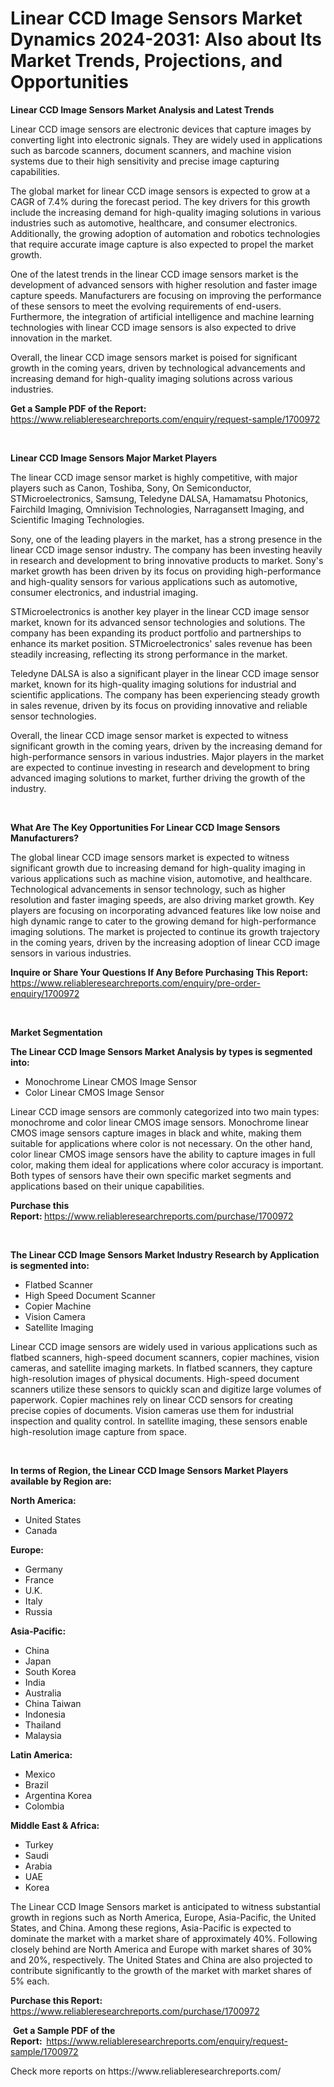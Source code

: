 <p><h1>Linear CCD Image Sensors Market Dynamics 2024-2031: Also about Its Market Trends, Projections, and Opportunities</h1></p><p><strong>Linear CCD Image Sensors Market Analysis and Latest Trends</strong></p>
<p><p>Linear CCD image sensors are electronic devices that capture images by converting light into electronic signals. They are widely used in applications such as barcode scanners, document scanners, and machine vision systems due to their high sensitivity and precise image capturing capabilities. </p><p>The global market for linear CCD image sensors is expected to grow at a CAGR of 7.4% during the forecast period. The key drivers for this growth include the increasing demand for high-quality imaging solutions in various industries such as automotive, healthcare, and consumer electronics. Additionally, the growing adoption of automation and robotics technologies that require accurate image capture is also expected to propel the market growth.</p><p>One of the latest trends in the linear CCD image sensors market is the development of advanced sensors with higher resolution and faster image capture speeds. Manufacturers are focusing on improving the performance of these sensors to meet the evolving requirements of end-users. Furthermore, the integration of artificial intelligence and machine learning technologies with linear CCD image sensors is also expected to drive innovation in the market.</p><p>Overall, the linear CCD image sensors market is poised for significant growth in the coming years, driven by technological advancements and increasing demand for high-quality imaging solutions across various industries.</p></p>
<p><strong>Get a Sample PDF of the Report:&nbsp;</strong> <a href="https://www.reliableresearchreports.com/enquiry/request-sample/1700972">https://www.reliableresearchreports.com/enquiry/request-sample/1700972</a></p>
<p>&nbsp;</p>
<p><strong>Linear CCD Image Sensors Major Market Players</strong></p>
<p><p>The linear CCD image sensor market is highly competitive, with major players such as Canon, Toshiba, Sony, On Semiconductor, STMicroelectronics, Samsung, Teledyne DALSA, Hamamatsu Photonics, Fairchild Imaging, Omnivision Technologies, Narragansett Imaging, and Scientific Imaging Technologies. </p><p>Sony, one of the leading players in the market, has a strong presence in the linear CCD image sensor industry. The company has been investing heavily in research and development to bring innovative products to market. Sony's market growth has been driven by its focus on providing high-performance and high-quality sensors for various applications such as automotive, consumer electronics, and industrial imaging.</p><p>STMicroelectronics is another key player in the linear CCD image sensor market, known for its advanced sensor technologies and solutions. The company has been expanding its product portfolio and partnerships to enhance its market position. STMicroelectronics' sales revenue has been steadily increasing, reflecting its strong performance in the market.</p><p>Teledyne DALSA is also a significant player in the linear CCD image sensor market, known for its high-quality imaging solutions for industrial and scientific applications. The company has been experiencing steady growth in sales revenue, driven by its focus on providing innovative and reliable sensor technologies.</p><p>Overall, the linear CCD image sensor market is expected to witness significant growth in the coming years, driven by the increasing demand for high-performance sensors in various industries. Major players in the market are expected to continue investing in research and development to bring advanced imaging solutions to market, further driving the growth of the industry.</p></p>
<p>&nbsp;</p>
<p><strong>What Are The Key Opportunities For Linear CCD Image Sensors Manufacturers?</strong></p>
<p><p>The global linear CCD image sensors market is expected to witness significant growth due to increasing demand for high-quality imaging in various applications such as machine vision, automotive, and healthcare. Technological advancements in sensor technology, such as higher resolution and faster imaging speeds, are also driving market growth. Key players are focusing on incorporating advanced features like low noise and high dynamic range to cater to the growing demand for high-performance imaging solutions. The market is projected to continue its growth trajectory in the coming years, driven by the increasing adoption of linear CCD image sensors in various industries.</p></p>
<p><strong>Inquire or Share Your Questions If Any Before Purchasing This Report:</strong> <a href="https://www.reliableresearchreports.com/enquiry/pre-order-enquiry/1700972">https://www.reliableresearchreports.com/enquiry/pre-order-enquiry/1700972</a></p>
<p>&nbsp;</p>
<p><strong>Market Segmentation</strong></p>
<p><strong>The Linear CCD Image Sensors Market Analysis by types is segmented into:</strong></p>
<p><ul><li>Monochrome Linear CMOS Image Sensor</li><li>Color Linear CMOS Image Sensor</li></ul></p>
<p><p>Linear CCD image sensors are commonly categorized into two main types: monochrome and color linear CMOS image sensors. Monochrome linear CMOS image sensors capture images in black and white, making them suitable for applications where color is not necessary. On the other hand, color linear CMOS image sensors have the ability to capture images in full color, making them ideal for applications where color accuracy is important. Both types of sensors have their own specific market segments and applications based on their unique capabilities.</p></p>
<p><strong>Purchase this Report:&nbsp;</strong><a href="https://www.reliableresearchreports.com/purchase/1700972">https://www.reliableresearchreports.com/purchase/1700972</a></p>
<p>&nbsp;</p>
<p><strong>The Linear CCD Image Sensors Market Industry Research by Application is segmented into:</strong></p>
<p><ul><li>Flatbed Scanner</li><li>High Speed Document Scanner</li><li>Copier Machine</li><li>Vision Camera</li><li>Satellite Imaging</li></ul></p>
<p><p>Linear CCD image sensors are widely used in various applications such as flatbed scanners, high-speed document scanners, copier machines, vision cameras, and satellite imaging markets. In flatbed scanners, they capture high-resolution images of physical documents. High-speed document scanners utilize these sensors to quickly scan and digitize large volumes of paperwork. Copier machines rely on linear CCD sensors for creating precise copies of documents. Vision cameras use them for industrial inspection and quality control. In satellite imaging, these sensors enable high-resolution image capture from space.</p></p>
<p>&nbsp;</p>
<p><strong>In terms of Region, the Linear CCD Image Sensors Market Players available by Region are:</strong></p>
<p>
    <p> <strong> North America: </strong>
        <ul>
            <li>United States</li>
            <li>Canada</li>
        </ul>
        </p> 
    <p> <strong> Europe: </strong>
        <ul>
            <li>Germany</li>
            <li>France</li>
            <li>U.K.</li>
            <li>Italy</li>
            <li>Russia</li>
        </ul>
        </p> 
    <p> <strong> Asia-Pacific: </strong>
        <ul>
            <li>China</li>
            <li>Japan</li>
            <li>South Korea</li>
            <li>India</li>
            <li>Australia</li>
            <li>China Taiwan</li>
            <li>Indonesia</li>
            <li>Thailand</li>
            <li>Malaysia</li>
        </ul>
        </p> 
    <p> <strong> Latin America: </strong>
        <ul>
            <li>Mexico</li>
            <li>Brazil</li>
            <li>Argentina Korea</li>
            <li>Colombia</li>
        </ul>
        </p> 
    <p> <strong> Middle East & Africa: </strong>
        <ul>
            <li>Turkey</li>
            <li>Saudi</li>
            <li>Arabia</li>
            <li>UAE</li>
            <li>Korea</li>
        </ul>
    </p>
    </p>
<p><p>The Linear CCD Image Sensors market is anticipated to witness substantial growth in regions such as North America, Europe, Asia-Pacific, the United States, and China. Among these regions, Asia-Pacific is expected to dominate the market with a market share of approximately 40%. Following closely behind are North America and Europe with market shares of 30% and 20%, respectively. The United States and China are also projected to contribute significantly to the growth of the market with market shares of 5% each.</p></p>
<p><strong>Purchase this Report: </strong><a href="https://www.reliableresearchreports.com/purchase/1700972">https://www.reliableresearchreports.com/purchase/1700972</a></p>
<p>&nbsp;<strong>Get a Sample PDF of the Report:&nbsp;&nbsp;</strong><a href="https://www.reliableresearchreports.com/enquiry/request-sample/1700972">https://www.reliableresearchreports.com/enquiry/request-sample/1700972</a></p>
<p><strong></strong></p>
<p>Check more reports on https://www.reliableresearchreports.com/</p>